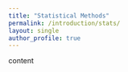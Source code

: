```yaml
---
title: "Statistical Methods"
permalink: /introduction/stats/
layout: single
author_profile: true
---
```


content
